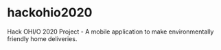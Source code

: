# hackohio2020
Hack OHI/O 2020 Project - A mobile application to make environmentally friendly home deliveries.

